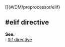 []{#/DM/preprocessor/elif}    
## #elif directive    
**See:**    
:   [#if directive](/ref/DM/preprocessor/if/if.md)  